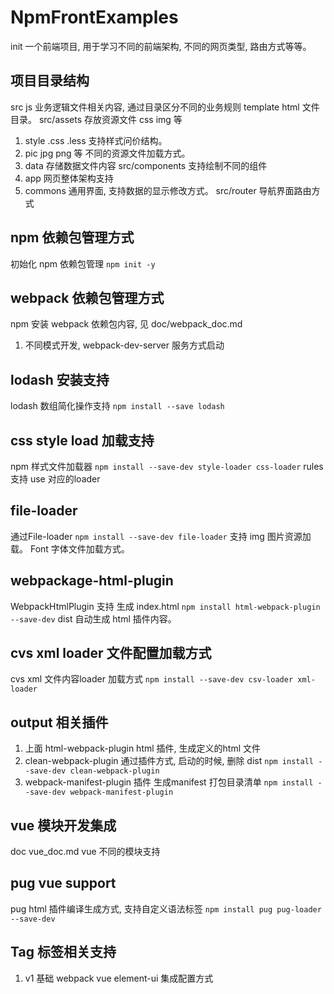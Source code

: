 # NpmFrontExamples
init 一个前端项目, 用于学习不同的前端架构, 不同的网页类型, 路由方式等等。

## 项目目录结构
src js 业务逻辑文件相关内容, 通过目录区分不同的业务规则
template html 文件目录。
src/assets 存放资源文件 css img 等
  1. style .css .less 支持样式问价结构。
  2. pic jpg png 等 不同的资源文件加载方式。
  3. data 存储数据文件内容
src/components 支持绘制不同的组件
  1. app 网页整体架构支持
  2. commons 通用界面, 支持数据的显示修改方式。
src/router 导航界面路由方式

## npm 依赖包管理方式
初始化 npm 依赖包管理 ``` npm init -y ```

## webpack 依赖包管理方式
npm 安装 webpack 依赖包内容, 见 doc/webpack_doc.md
  1. 不同模式开发, webpack-dev-server 服务方式启动

## lodash 安装支持
lodash 数组简化操作支持 ``` npm install --save lodash ``` 

## css style load 加载支持
npm 样式文件加载器 ```npm install --save-dev style-loader css-loader```
rules 支持 use 对应的loader

## file-loader 
通过File-loader ``` npm install --save-dev file-loader ``` 支持 img 图片资源加载。 Font 字体文件加载方式。

## webpackage-html-plugin 
WebpackHtmlPlugin 支持 生成 index.html ``` npm install html-webpack-plugin --save-dev ```
dist 自动生成 html 插件内容。

## cvs xml loader 文件配置加载方式
cvs xml 文件内容loader  加载方式 ``` npm install --save-dev csv-loader xml-loader ```

## output 相关插件
  1. 上面 html-webpack-plugin html 插件, 生成定义的html 文件
  2. clean-webpack-plugin 通过插件方式, 启动的时候, 删除 dist ``` npm install --save-dev clean-webpack-plugin ```
  3. webpack-manifest-plugin 插件 生成manifest 打包目录清单 ``` npm install --save-dev webpack-manifest-plugin ```

## vue 模块开发集成
doc vue_doc.md vue 不同的模块支持

## pug vue support
pug html 插件编译生成方式, 支持自定义语法标签 ``` npm install pug pug-loader --save-dev ```

## Tag 标签相关支持
1. v1 基础 webpack vue element-ui 集成配置方式
